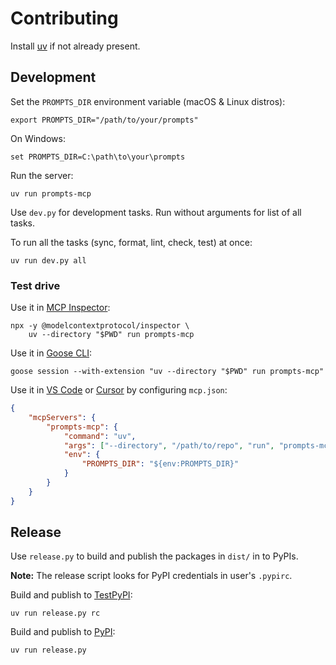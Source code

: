 # Contributing

Install [uv](https://docs.astral.sh/uv/getting-started/installation/)
if not already present.

## Development

Set the `PROMPTS_DIR` environment variable (macOS & Linux distros):

    export PROMPTS_DIR="/path/to/your/prompts"

On Windows:

    set PROMPTS_DIR=C:\path\to\your\prompts

Run the server:

    uv run prompts-mcp

Use `dev.py` for development tasks. Run without arguments for list of all tasks.

To run all the tasks (sync, format, lint, check, test) at once:

    uv run dev.py all

### Test drive

Use it in [MCP Inspector](https://modelcontextprotocol.io/docs/tools/inspector):

    npx -y @modelcontextprotocol/inspector \
        uv --directory "$PWD" run prompts-mcp

Use it in [Goose CLI](https://block.github.io/goose/docs/quickstart):

    goose session --with-extension "uv --directory "$PWD" run prompts-mcp"

Use it in [VS Code](https://code.visualstudio.com/docs/copilot/customization/mcp-servers#_add-an-mcp-server) or [Cursor](https://cursor.com/docs/context/mcp#using-mcpjson) by configuring `mcp.json`:

```json
{
    "mcpServers": {
        "prompts-mcp": {
            "command": "uv",
            "args": ["--directory", "/path/to/repo", "run", "prompts-mcp"],
            "env": {
                "PROMPTS_DIR": "${env:PROMPTS_DIR}"
            }
        }
    }
}
```

## Release

Use `release.py` to build and publish the packages in `dist/` in to PyPIs.

**Note:** The release script looks for PyPI credentials in user's `.pypirc`.

Build and publish to [TestPyPI](https://test.pypi.org/project/prompts-mcp/):

    uv run release.py rc

Build and publish to [PyPI](https://pypi.org/project/prompts-mcp/):

    uv run release.py
